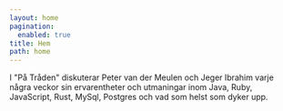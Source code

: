 ```yaml
---
layout: home
pagination:
  enabled: true
title: Hem
path: home
---
```


I "På Tråden" diskuterar Peter van der Meulen och Jeger Ibrahim varje några
veckor sin ervarentheter och utmaningar inom Java, Ruby, JavaScript, Rust,
MySql, Postgres och vad som helst som dyker upp.
